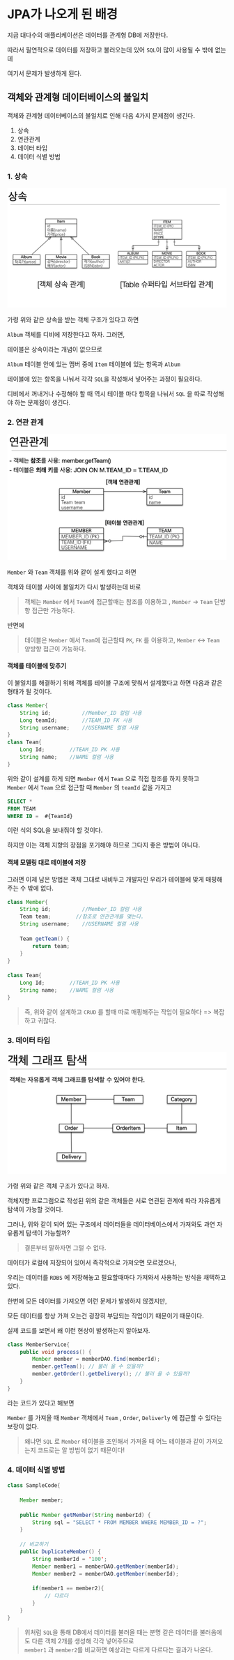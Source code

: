 # JPA가 나오게 된 배경

지금 대다수의 애플리케이션은 데이터를 관계형 DB에 저장한다.

따라서 필연적으로 데이터를 저장하고 불러오는데 있어 `SQL`이 많이 사용될 수 밖에 없는데

여기서 문제가 발생하게 된다.

## 객체와 관계형 데이터베이스의 불일치 

객체와 관계형 데이터베이스의 불일치로 인해 다음 4가지 문제점이 생긴다.

1. 상속
2. 연관관계
3. 데이터 타입
4. 데이터 식별 방법


### 1. 상속  

<img src="../src/1주차/data1.png">

가령 위와 같은 상속을 받는 객체 구조가 있다고 하면

`Album` 객체를 디비에 저장한다고 하자. 그러면,

테이블은 상속이라는 개념이 없으므로

`Album` 테이블 안에 있는 맴버 중에 `Item` 테이블에 있는 항목과 `Album` 

테이블에 있는 항목을 나눠서 각각 `SQL`을 작성해서 넣어주는 과정이 필요하다.

디비에서 꺼내거나 수정해야 할 때 역시 테이블 마다 항목을 나눠서 `SQL` 을  따로 작성해야 하는 문제점이 생긴다.

### 2. 연관 관계

<img src="../src/1주차/data2.png">

`Member` 와 `Team` 객체를 위와 같이 설계 했다고 하면 

객체와 테이블 사이에 불일치가 다시 발생하는데 바로

>객체는 `Member` 에서 `Team`에 접근할때는 참조를 이용하고 , `Member` -> `Team` 단방향 접근만 가능하다.

반면에

>테이블은 `Member` 에서 `Team`에 접근할때 `PK`, `FK` 를  이용하고,  `Member` <-> `Team` 양방향 접근이 가능하다.

#### 객체를 테이블에 맞추기

이 불일치를 해결하기 위해 객체를 테이블 구조에 맞춰서 설계했다고 하면 다음과 같은 형태가 될 것이다.

```java
class Member{
    String id;          //Member_ID 컬럼 사용
    Long teamId;        //TEAM_ID FK 사용
    String username;    //USERNAME 컬럼 사용
}
class Team{
    Long Id;        //TEAM_ID PK 사용
    String name;    //NAME 컬럼 사용
}
```

위와 같이 설계를 하게 되면 `Member` 에서 `Team` 으로 직접 참조를 하지 못하고  
`Member` 에서 `Team` 으로 접근할 때 `Member` 의 `teamId` 값을 가지고 
```sql
SELECT * 
FROM TEAM 
WHERE ID =  #{TeamId}
```
 이런 식의 SQL을 보내줘야 할 것이다.

하지만 이는 객체 지향의 장점을 포기해야 하므로 그다지 좋은 방법이 아니다.

#### 객체 모델링 대로 테이블에 저장

그러면 이제 남은 방법은 객체 그대로 내비두고 개발자인 우리가 테이블에 맞게 매핑해주는 수 밖에 없다.

```java
class Member{
    String id;          //Member_ID 컬럼 사용
    Team team;        //참조로 연관관게를 맺는다.
    String username;    //USERNAME 컬럼 사용

    Team getTeam() {
        return team;
    }
}

class Team{
    Long Id;        //TEAM_ID PK 사용
    String name;    //NAME 컬럼 사용
}
```

>즉, 위와 같이 설계하고 `CRUD` 를 할때 따로 매핑해주는 작업이 필요하다 => 복잡하고 귀찮다.

### 3. 데이터 타입

<img src="../src/1주차/data3.png">

가령 위와 같은 객체 구조가 있다고 하자.

객체지향 프로그램으로 작성된 위외 같은 객체들은 서로 연관된 관계에 따라 자유롭게 탐색이 가능할 것이다.

그러나, 위와 같이 되어 있는 구조에서 데이터들을 데이터베이스에서 가져와도 과연 자유롭게 탐색이 가능할까?

>결론부터 말하자면 그럴 수 없다. 
 
데이터가 로컬에 저장되어 있어서 즉각적으로 가져오면 모르겠으나,

우리는 데이터를 `RDBS` 에 저장해놓고 필요할때마다 가져와서 사용하는 방식을 채택하고 있다.

한번에 모든 데이터를 가져오면 이런 문제가 발생하지 않겠지만,

모든 데이터를 항상 가져 오는건 굉장히 부담되는 작업이기 때문이기 때문이다.

실제 코드를 보면서 왜 이런 현상이 발생하는지 알아보자.

```java
class MemberService{
    public void process() {
        Member member = memberDAO.find(memberId);
        member.getTeam(); // 불러 올 수 있을까?
        member.getOrder().getDelivery(); // 불러 올 수 있을까?
    }
} 
```

라는 코드가 있다고 해보면

`Member` 를 가져올 때 `Member` 객체에서 `Team` , `Order`, `Deliverly` 에 접근할 수 있다는 보장이 없다.

>왜냐면 `SQL` 로 `Member` 테이블을 조인해서 가져올 때 어느 테이블과 같이 가져오는지 코드로는 알 방법이 없기 때문이다!

### 4. 데이터 식별 방법

```java
class SampleCode{

    Member member;
    
    public Member getMember(String memberId) {
        String sql = "SELECT * FROM MEMBER WHERE MEMBER_ID = ?";
    }

    // 비교하기
    public DuplicateMember() {
        String memberId = '100';
        Member member1 = memberDAO.getMember(memberId);
        Member member2 = memberDAO.getMember(memberId);
    
        if(member1 == member2){
            // 다르다
        }
    }
}

```

>위처럼 `SQL`을 통해 DB에서 데이터를 불러올 때는 분명 같은 데이터를 불러옴에도 다른 객체 2개를 생성해 각각 넣어주므로   
> `member1` 과 `member2`를 비교하면 예상과는 다르게 다르다는 결과가 나온다.
 



